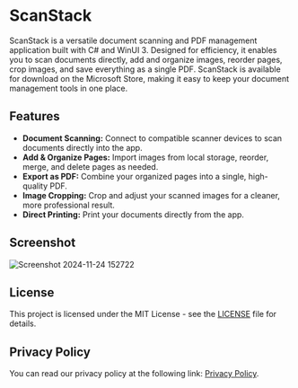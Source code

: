# ScanStack
ScanStack is a versatile document scanning and PDF management application built with C# and WinUI 3. Designed for efficiency, it enables you to scan documents directly, add and organize images, reorder pages, crop images, and save everything as a single PDF. ScanStack is available for download on the Microsoft Store, making it easy to keep your document management tools in one place.

## Features
- **Document Scanning:** Connect to compatible scanner devices to scan documents directly into the app.
- **Add & Organize Pages:** Import images from local storage, reorder, merge, and delete pages as needed.
- **Export as PDF:** Combine your organized pages into a single, high-quality PDF.
- **Image Cropping:** Crop and adjust your scanned images for a cleaner, more professional result.
- **Direct Printing:** Print your documents directly from the app.

## Screenshot
![Screenshot 2024-11-24 152722](https://github.com/user-attachments/assets/77740bb5-1dc0-444d-ba38-4d92c63c7b1d)

## License
This project is licensed under the MIT License - see the [LICENSE](https://github.com/Diyari-Kurdi/DeeSharp.ScanStack/tree/master?tab=MIT-1-ov-file#readme) file for details.

## Privacy Policy
You can read our privacy policy at the following link: [Privacy Policy](https://github.com/Diyari-Kurdi/DeeSharp.ScanStack/blob/master/privacy-policy.md).
